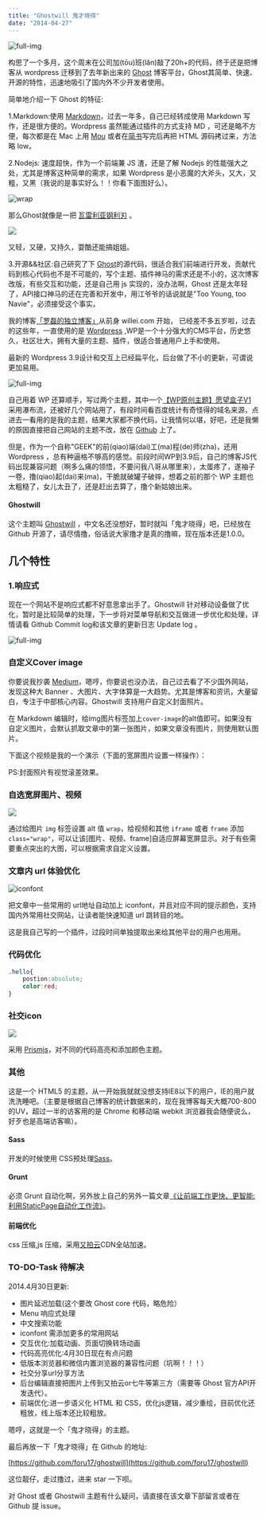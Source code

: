 ```yaml
---
title: "Ghostwill 鬼才晓得"
date: "2014-04-27"
---
```


![full-img](https://static.is26.com/wp-image/2014/04/ghostwill.jpg)

构思了一个多月，这个周末在公司加(tōu)班(lǎn)敲了20h+的代码，终于还是把博客从 wordpress 迁移到了去年新出来的 [Ghost](https://ghost.org/) 博客平台，Ghost其简单、快速、开源的特性，迅速地吸引了国内外不少开发者使用。

简单地介绍一下 Ghost 的特征:

1.Markdown:使用 [Markdown](http://jianshu.io/p/q81RER)，过去一年多，自己已经转成使用 Markdown 写作，还是很方便的。Wordpress 虽然能通过插件的方式支持 MD ，可还是略不方便，每次都是在 Mac 上用 [Mou](http://mouapp.com/) 或者在[简书](http://jianshu.io)写完后再把 HTML 源码拷过来，方法略 low。

2.Nodejs: 速度超快，作为一个前端兼 JS 渣，还是了解 Nodejs 的性能强大之处，尤其是博客这种简单的需求，如果 Wordpress 是小恶魔的大斧头，又大，又粗，又黑（我说的是事实好么！！你看下面图好么）。

![wrap](http://qiniu.is26.com/tyrion-lannister-small.jpeg)

那么Ghost就像是一把 [瓦雷利亚钢利刃](http://zh.asoiaf.wikia.com/wiki/%E7%93%A6%E9%9B%B7%E5%88%A9%E4%BA%9A%E9%92%A2?variant=zh) 。

![](http://qiniu.is26.com/jamie-lannister-gets-the-sword-but-not-the-respect-of-father.jpg)

又轻，又硬，又持久，耍酷还能搞姐姐。

3.开源&&社区:自己研究了下 [Ghost](https://github.com/tryghost/Ghost)的源代码，很适合我们前端进行开发，贡献代码到核心代码也不是不可能的，写个主题、插件神马的需求还是不小的，这次博客改版，有些交互和功能，还是自己用 js 实现的，没办法啊，Ghost 还是太年轻了，API接口神马的还在完善和开发中，用江爷爷的话说就是"Too Young, too Navie"，必须接受这个事实。

我的博客[「罗磊的独立博客」](http://luolei.org)从前身 willei.com 开始， 已经差不多五岁啦，过去的这些年，一直使用的是 [Wordpress](wordpress.org) ,WP是一个十分强大的CMS平台，历史悠久，社区壮大，拥有大量的主题、插件，很适合普通用户上手和使用。

最新的 Wordpress 3.9设计和交互上已经扁平化，后台做了不小的更新，可谓说更加易用。

![full-img](https://static.is26.com/wp-image/2014/04/wordpress.png)

自己用着 WP 还算顺手，写过两个主题，其中一个[【WP原创主题】愿望盒子V1](http://luolei.org/will-box-one-theme/) 采用瀑布流，还被好几个网站用了，有段时间看百度统计有奇怪得的域名来源，点进去一看用的是我的主题，结果大家都不换代码，让我情何以堪，好吧，还是我懒的原因直接把自己网站的主题不改，放在 [Github](https://github.com/foru17/will-box) 上了。

但是，作为一个自称"GEEK"的前(qiao)端(dai)工(ma)程(de)师(zha)，还用 Wordpress ，总有种逼格不够高的感觉。前段时间WP到3.9后，自己的博客JS代码出现兼容问题（啊多么痛的领悟，不要问我八哥从哪里来），太蛋疼了，遂袖子一卷，撸(qiao)起(dai)来(ma)，干脆就破罐子破摔，想着之前的那个 WP 主题也太粗糙了，女儿太丑了，还是赶出去算了，撸个新姑娘出来。

#### Ghostwill

这个主题叫 [Ghostwill](https://github.com/foru17/ghostwill) ，中文名还没想好，暂时就叫「鬼才晓得」吧，已经放在 Github 开源了，请尽情撸，俗话说大家撸才是真的撸嘛，现在版本还是1.0.0。

## 几个特性

### 1.响应式

现在一个网站不是响应式都不好意思拿出手了。Ghostwill 针对移动设备做了优化，暂时是比较简单的处理，下一步将对菜单导航和交互做进一步优化和处理，详情请看 Github Commit log和该文章的更新日志 Update log 。

![full-img](https://static.is26.com/wp-image/2014/04/ghost-mobile.png)

### 自定义Cover image

你要说我抄袭 [Medium](https://medium.com/)，嗯哼，你要说也没办法，自己过去看了不少国外网站，发现这种大 Banner 、大图片、大字体算是一大趋势。尤其是博客和资讯，大量留白，专注于中部核心内容。Ghostwill 支持用户自定义封面照片。

在 Markdown 编辑时，给img图片标签加上`cover-image`的alt值即可。如果没有自定义图片，会默认抓取文章中的第一张图片，如果文章没有图片，则使用默认图片。

下面这个视频是我的一个演示（下面的宽屏图片设置一样操作）：

PS:封面照片有视觉滚差效果。

### 自选宽屏图片、视频

![](http://qiniu.is26.com/demo-show-wide.png)

通过给图片 `img` 标签设置 alt 值 `wrap`，给视频和其他 `iframe` 或者 `frame` 添加`class="wrap"`，可以让该\[图片、视频、frame\]自适应屏幕宽屏显示。对于有些需要重点突出的大图，可以根据需求自定义设置。

### 文章内 url 体验优化

![iconfont](http://qiniu.is26.com/iconfont-opt.jpg)

把文章中一些常用的 url地址自动加上 iconfont，并且对应不同的提示颜色，支持国内外常用社交网站，让读者能快速知道 url 跳转目的地。

这是我自己写的一个插件，过段时间单独提取出来给其他平台的用户也用用。

### 代码优化

```css
.hello{
    postion:absolute;
    color:red;
}
```

### 社交icon

![](http://luolei.u.qiniudn.com/social-icons.jpg)

采用 [Prismjs](http://prismjs.com/)，对不同的代码高亮和添加颜色主题。

### 其他

这是一个 HTML5 的主题，从一开始我就就没想支持IE8以下的用户，IE的用户就洗洗睡吧。（主要是根据自己博客的统计数据来的，现在我博客每天大概700-800的UV，超过一半的访客用的是 Chrome 和移动端 webkit 浏览器我会随便说么，好歹也是高端访客嘛）。

#### Sass

开发的时候使用 CSS预处理[Sass](http://sass-lang.com/)。

#### Grunt

必须 Grunt 自动化啊，另外放上自己的另外一篇文章[《让前端工作更快、更智能:利用StaticPage自动化工作流》](http://luolei.org/front-end-dev-with-grunt-staticpage-workflow/)。

#### 前端优化

css 压缩,js 压缩，采用[又拍云](http://www.upyun.com/?md=luolei)CDN全站加速。

### TO-DO-Task 待解决

2014.4月30日更新:

- 图片延迟加载(这个要改 Ghost core 代码，略危险）
- Menu 响应式处理
- 中文搜索功能
- iconfont 需添加更多的常用网站
- 交互优化:加载动画、页面切换转场动画
- 代码高亮优化:4月30日现在有点问题
- 低版本浏览器和微信内置浏览器的兼容性问题（坑啊！！！）
- 社交分享url分享方法
- 后台编辑直接把图片上传到又拍云or七牛等第三方（需要等 Ghost 官方API开发迭代）。
- 前端优化:进一步语义化 HTML 和 CSS，优化js逻辑，减少重绘，目前优化还粗放，线上版本还比较粗放。

嗯哼，这就是一个「鬼才晓得」的主题。

最后再放一下「鬼才晓得」在 Github 的地址:

[https://github.com/foru17/ghostwill](https://github.com/foru17/ghostwill)

这位靓仔，走过撸过，进来 star 一下呗。

对 Ghost 或者 Ghostwill 主题有什么疑问，请直接在该文章下部留言或者在Github 提 issue。
